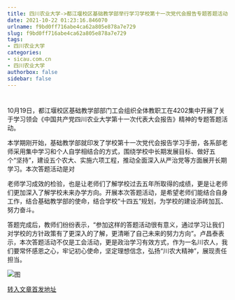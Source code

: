 ```yaml
---
title: 四川农业大学->都江堰校区基础教学部举行学习学校第十一次党代会报告专题答题活动 | sicau.com.cn
date: 2021-10-22 01:23:16.846070
urlname: f9bd0ff716abe4ca62a805e878a7e729
slug: f9bd0ff716abe4ca62a805e878a7e729
tags: 
- 四川农业大学
categories:
- sicau.com.cn
- 四川农业大学
authorbox: false
sidebar: false
---
```

#

10月19日，都江堰校区基础教学部部门工会组织全体教职工在4202集中开展了关于学习领会《中国共产党四川农业大学第十一次代表大会报告》精神的专题答题活动。

本学期刚开始，基础教学部就印发了学校第十一次党代会报告学习手册，各系部老师采用集中学习和个人自学相结合的方式，围绕学校中长期发展目标、做好五个“坚持”，建设五个农大、实施六项工程，推动全面深入从严治党等方面展开长期学习。本次答题活动是对
<!--more-->
老师学习成效的检验，也是让老师们了解学校过去五年所取得的成绩，更是让老师们更加深入了解学校未来办学方向。开展本次答题活动，是希望老师们能结合自身工作，结合基础教学部的使命，结合学校“十四五”规划，为学校的建设添砖加瓦、努力奋斗。

答题完成后，教师们纷纷表示，“参加这样的答题活动很有意义，通过学习让我们对学校的方针政策有了更深入的了解，更清晰了自己未来的努力方向”。卢昌泰表示，本次答题活动不仅是工会活动，更是政治学习有效方式，作为一名川农人，我们要常怀感恩之心，牢记初心使命，坚定理想信念，弘扬“川农大精神”，展现责任担当。

![图](https://news.sicau.edu.cn/__local/3/38/C2/F2277815E54C315C14D84600791_61C4879A_32A50.jpg)

[转入文章首发地址](https://news.sicau.edu.cn/info/1078/65020.htm)